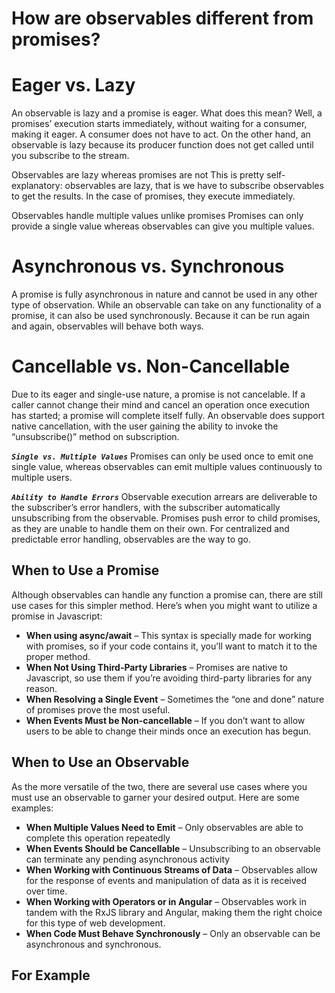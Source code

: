 

# How are observables different from promises?

# Eager vs. Lazy
An observable is lazy and a promise is eager. What does this mean? Well, a promises’ execution starts immediately, without waiting for a consumer, making it eager. A consumer does not have to act. On the other hand, an observable is lazy because its producer function does not get called until you subscribe to the stream.

Observables are lazy whereas promises are not
This is pretty self-explanatory: observables are lazy, that is we have to subscribe observables to get the results. In the case of promises, they execute immediately.

Observables handle multiple values unlike promises
Promises can only provide a single value whereas observables can give you multiple values.

# Asynchronous vs. Synchronous
A promise is fully asynchronous in nature and cannot be used in any other type of observation. While an observable can take on any functionality of a promise, it can also be used synchronously. Because it can be run again and again, observables will behave both ways.

# Cancellable vs. Non-Cancellable
Due to its eager and single-use nature, a promise is not cancelable. If a caller cannot change their mind and cancel an operation once execution has started; a promise will complete itself fully. An observable does support native cancellation, with the user gaining the ability to invoke the “unsubscribe()” method on subscription. 

***`Single vs. Multiple Values`***
Promises can only be used once to emit one single value, whereas observables can emit multiple values continuously to multiple users. 

***`Ability to Handle Errors`***
Observable execution arrears are deliverable to the subscriber’s error handlers, with the subscriber automatically unsubscribing from the observable. Promises push error to child promises, as they are unable to handle them on their own. For centralized and predictable error handling, observables are the way to go.


## When to Use a Promise

Although observables can handle any function a promise can, there are still use cases for this simpler method. Here’s when you might want to utilize a promise in Javascript:

-   **When using async/await** – This syntax is specially made for working with promises, so if your code contains it, you’ll want to match it to the proper method.
-   **When Not Using Third-Party Libraries** – Promises are native to Javascript, so use them if you’re avoiding third-party libraries for any reason.
-   **When Resolving a Single Event** – Sometimes the “one and done” nature of promises prove the most useful.
-   **When Events Must be Non-cancellable** – If you don’t want to allow users to be able to change their minds once an execution has begun.

## When to Use an Observable

As the more versatile of the two, there are several use cases where you must use an observable to garner your desired output. Here are some examples:

-   **When Multiple Values Need to Emit** – Only observables are able to complete this operation repeatedly
-   **When Events Should be Cancellable** – Unsubscribing to an observable can terminate any pending asynchronous activity
-   **When Working with Continuous Streams of Data** – Observables allow for the response of events and manipulation of data as it is received over time.
-   **When Working with Operators or in Angular** – Observables work in tandem with the RxJS library and Angular, making them the right choice for this type of web development.
-   **When Code Must Behave Synchronously** – Only an observable can be asynchronous and synchronous.


## For Example

